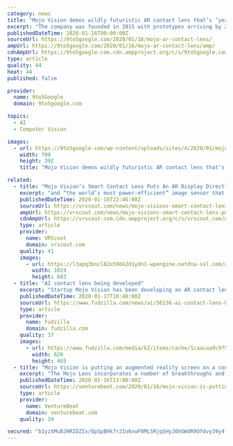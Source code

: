```yaml
---
category: news
title: "Mojo Vision demos wildly futuristic AR contact lens that’s ‘years away’"
excerpt: "The company was founded in 2015 with prototypes arriving by 2017. Sometime during the 2020s, they hope to have a final feature set that includes a hi-res microLED display, fast wireless data, and battery power, as well as eye tracking and computer vision. The last two aspects would make for an eye-controlled UI, and fulfill that sci-fi vision ..."
publishedDateTime: 2020-01-16T00:00:00Z
sourceUrl: https://9to5google.com/2020/01/16/mojo-ar-contact-lens/
ampUrl: https://9to5google.com/2020/01/16/mojo-ar-contact-lens/amp/
cdnAmpUrl: https://9to5google-com.cdn.ampproject.org/c/s/9to5google.com/2020/01/16/mojo-ar-contact-lens/amp/
type: article
quality: 44
heat: 44
published: false

provider:
  name: 9to5Google
  domain: 9to5google.com

topics:
  - AI
  - Computer Vision

images:
  - url: https://9to5google.com/wp-content/uploads/sites/4/2020/01/mojo-ar-contact-lens-timeline.jpg?quality=82&strip=all&w=700
    width: 700
    height: 392
    title: "Mojo Vision demos wildly futuristic AR contact lens that’s ‘years away’"

related:
  - title: "Mojo Vision’s Smart Contact Lens Puts An AR Display Directly On Your Eyeball"
    excerpt: "and “the world’s most power-efficient” image sensor that’s been optimized specifically for computer vision, all adding up to what Mojo Vision claims is “the smallest and densest dynamic display ever made.” Although the device is still in its research and development phase—the company is currently performing clinical studies under ..."
    publishedDateTime: 2020-01-16T22:46:00Z
    sourceUrl: https://vrscout.com/news/mojo-visions-smart-contact-lens-puts-an-ar-display-directly-on-your-eyeball/
    ampUrl: https://vrscout.com/news/mojo-visions-smart-contact-lens-puts-an-ar-display-directly-on-your-eyeball/amp/
    cdnAmpUrl: https://vrscout-com.cdn.ampproject.org/c/s/vrscout.com/news/mojo-visions-smart-contact-lens-puts-an-ar-display-directly-on-your-eyeball/amp/
    type: article
    provider:
      name: VRScout
      domain: vrscout.com
    quality: 41
    images:
      - url: https://l3apq3bncl82o596k2d1ydn1-wpengine.netdna-ssl.com/wp-content/uploads/2020/01/MojoVision_1-1024x683.jpg
        width: 1024
        height: 683
  - title: "AI contact lens being developed"
    excerpt: "Startup Mojo Vision has been developing an AR contact lens which really means people will have difficulty telling what is real or not. Mojo Vision is calling the technology Invisible Computing. Last week the company let selected media have a look at working prototypes, powered wirelessly, though plans for the next version include a battery on ..."
    publishedDateTime: 2020-01-17T10:40:00Z
    sourceUrl: https://www.fudzilla.com/news/ai/50136-ai-contact-lens-being-developed
    type: article
    provider:
      name: Fudzilla
      domain: fudzilla.com
    quality: 37
    images:
      - url: https://www.fudzilla.com/media/k2/items/cache/1caacaa9c9f56d30a557a35a6a1218c0_L.jpg
        width: 620
        height: 465
  - title: "Mojo Vision is putting an augmented reality screen on a contact lens"
    excerpt: "The Mojo Lens incorporates a number of breakthroughs and proprietary technologies, including the smallest and densest dynamic display ever made, the world’s most power-efficient image sensor optimized for computer vision, a custom wireless radio, and motion sensors for eyetracking and image stabilization. The Mojo Lens includes the Mojo ..."
    publishedDateTime: 2020-01-16T13:00:00Z
    sourceUrl: https://venturebeat.com/2020/01/16/mojo-vision-is-putting-an-augmented-reality-screen-on-a-contact-lens/
    type: article
    provider:
      name: VentureBeat
      domain: venturebeat.com
    quality: 34

secured: "b1yzXMuBJHRIDZIx/Qp5pBHk7r2Io0xwF0MLSRjqSHyJ0hGWdR9Ofdvy39y4lZqnS5qoK5RTFAy3MnjgH+TIBBtgG7d7Sip7AD+fue4x1ybFgBr72Ia4dzymJqGK95YepdiO2rVhI84g614eFekAFAhszeGNIAlbMDu7A424vNvlWk3SBGC3n2OcTg6/5jwW8ThabW8PviEGxAoklcXFsoMqj3NGHiSK2sDDt4Lx81UC1a7rMET6k1eYV9vufY4eNKvNK/aFPJ9/+HY68II5x0o0x7CbRE4hcwKGQi0CbzkpK7AaXEx8kqokXbDeTxOJSwGBwaxreDK1ZEs/uPOZKuNNguSBjskULrEdLcAKcRwO8HJPMRFPanOIIirUaK/9ofaBC631COVov4OtW9i1iA9UKz+wM0ekd1rzqW2ah04FhfY+0iuv0kOXkMvcA9LPfFTK0Lbwbe/19nUohujSiA==;Sx22Cjh+H7tNBmbEZYTwyg=="
---
```



